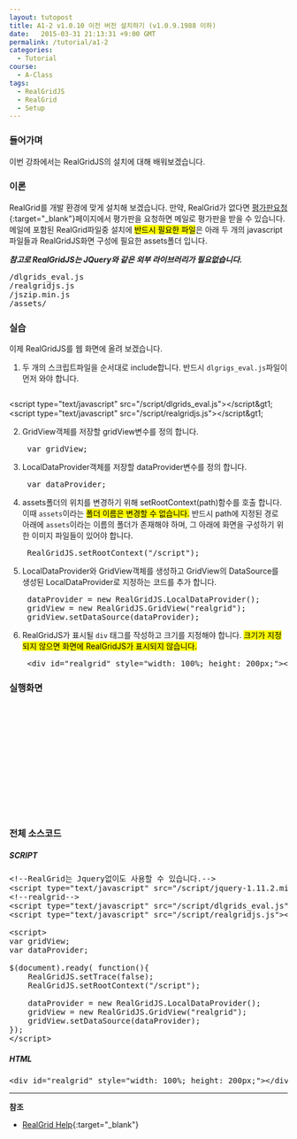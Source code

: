 ```yaml
---
layout: tutopost
title: A1-2 v1.0.10 이전 버전 설치하기 (v1.0.9.1988 이하)
date:   2015-03-31 21:13:31 +9:00 GMT
permalink: /tutorial/a1-2
categories:
  - Tutorial
course:
  - A-Class
tags: 
  - RealGridJS
  - RealGrid
  - Setup
---
```


<script type="text/javascript" src="/script/realgridjs-lic.js"></script>
<script type="text/javascript" src="/script/realgridjs_eval.1.0.13.min.js"></script>
<script type="text/javascript" src="/script/realgridjs-api.1.0.13.js"></script>

<script>
var gridView;
var dataProvider;

$(document).ready( function(){
    RealGridJS.setTrace(false);
    RealGridJS.setRootContext("/script");
    
    dataProvider = new RealGridJS.LocalDataProvider();
    gridView = new RealGridJS.GridView("realgrid");
    gridView.setDataSource(dataProvider);    
});   
</script>

### 들어가며

이번 강좌에서는 RealGridJS의 설치에 대해 배워보겠습니다.

### 이론

RealGrid를 개발 환경에 맞게 설치해 보겠습니다. 만약, RealGrid가 없다면 [평가판요청](http://www.realgrid.com/#download){:target="_blank"}페이지에서 평가판을 요청하면 메일로 평가판을 받을 수 있습니다. 메일에 포함된 RealGrid파일중 설치에 <mark>반드시 필요한 파일</mark>은 아래 두 개의 javascript파일들과 RealGridJS화면 구성에 필요한 assets폴더 입니다.

***참고로 RealGridJS는 JQuery와 같은 외부 라이브러리가 필요없습니다.***    

<pre class="prettyprint">
/dlgrids_eval.js
/realgridjs.js
/jszip.min.js
/assets/
</pre>

### 실습

이제 RealGridJS를 웹 화면에 올려 보겠습니다.   

1. 두 개의 스크립트파일을 순서대로 include합니다. 반드시 `dlgrigs_eval.js`파일이 먼저 와야 합니다.

    <pre class="prettyprint">
&lt;script type=&quot;text/javascript&quot; src=&quot;/script/dlgrids_eval.js&quot;&gt;&lt;/script&gt1;
&lt;script type=&quot;text/javascript&quot; src=&quot;/script/realgridjs.js&quot;&gt;&lt;/script&gt1;</pre>

2. GridView객체를 저장할 gridView변수를 정의 합니다.

    <pre class="prettyprint">
    var gridView;</pre>

3. LocalDataProvider객체를 저장할 dataProvider변수를 정의 합니다.

    <pre class="prettyprint">
    var dataProvider;</pre>

4. assets폴더의 위치를 변경하기 위해 setRootContext(path)함수를 호출 합니다. 이때 `assets`이라는 <mark>폴더 이름은 변경할 수 없습니다.</mark> 반드시 path에 지정된 경로 아래에 `assets`이라는 이름의 폴더가 존재해야 하며, 그 아래에 화면을 구성하기 위한 이미지 파일들이 있어야 합니다.

    <pre class="prettyprint">
    RealGridJS.setRootContext(&quot;/script&quot;);</pre>

5. LocalDataProvider와 GridView객체를 생성하고 GridView의 DataSource를 생성된 LocalDataProvider로 지정하는 코드를 추가 합니다.

    <pre class="prettyprint">
    dataProvider = new RealGridJS.LocalDataProvider();
    gridView = new RealGridJS.GridView(&quot;realgrid&quot;);
    gridView.setDataSource(dataProvider);</pre>

6. RealGridJS가 표시될 `div` 태그를 작성하고 크기를 지정해야 합니다. <mark>크기가 지정되지 않으면 화면에 RealGridJS가 표시되지 않습니다.</mark>

    <pre class="prettyprint">
    &lt;div id=&quot;realgrid&quot; style=&quot;width: 100%; height: 200px;&quot;&gt;&lt;/div&gt;</pre>
    

### 실행화면

<div id="realgrid" style="width: 100%; height: 200px;"></div>
<p></p>

### 전체 소스코드

##### SCRIPT    
<pre class="prettyprint full-source-script">
&lt;!--RealGrid&#xb294; Jquery&#xc5c6;&#xc774;&#xb3c4; &#xc0ac;&#xc6a9;&#xd560; &#xc218; &#xc788;&#xc2b5;&#xb2c8;&#xb2e4;.--&gt;
&lt;script type=&quot;text/javascript&quot; src=&quot;/script/jquery-1.11.2.min.js&quot;&gt;&lt;/script&gt;
&lt;!--realgrid--&gt;
&lt;script type=&quot;text/javascript&quot; src=&quot;/script/dlgrids_eval.js&quot;&gt;&lt;/script&gt1;
&lt;script type=&quot;text/javascript&quot; src=&quot;/script/realgridjs.js&quot;&gt;&lt;/script&gt1;

&lt;script&gt;
var gridView;
var dataProvider;

$(document).ready( function(){
    RealGridJS.setTrace(false);
    RealGridJS.setRootContext(&quot;/script&quot;);
    
    dataProvider = new RealGridJS.LocalDataProvider();
    gridView = new RealGridJS.GridView(&quot;realgrid&quot;);
    gridView.setDataSource(dataProvider);    
});   
&lt;/script&gt;
</pre>

##### HTML
<pre class="prettyprint full-source-html">
&lt;div id=&quot;realgrid&quot; style=&quot;width: 100%; height: 200px;&quot;&gt;&lt;/div&gt;
</pre>

---
**참조**

* [RealGrid Help](http://help.realgrid.com){:target="_blank"}